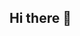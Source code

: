 ## Hi there 👋

<!--
**adeil001/adeil001** is a ✨ _special_ ✨ repository because its `README.md` (this file) appears on your GitHub profile.

Here are some ideas to get you started:

- 🔭 I’m currently working on a second bachelor's degree in Computer Science.
- ⚡ Fun fact: My first degree was in geography.
-->
